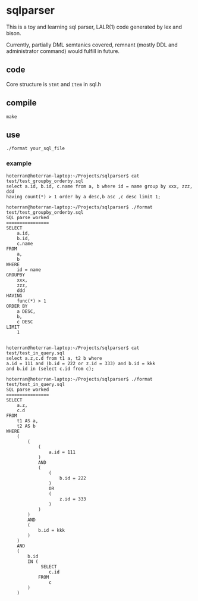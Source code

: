 sqlparser
=========

This is a toy and learning sql parser, LALR(1) code generated by lex and bison. 

Currently, partially DML semtanics covered, remnant (mostly DDL and administrator command) would fulfill in future.


## code

Core structure is `Stmt` and `Item` in sql.h

## compile

	make

## use
	./format your_sql_file

### example

	hoterran@hoterran-laptop:~/Projects/sqlparser$ cat test/test_groupby_orderby.sql 
	select a.id, b.id, c.name from a, b where id = name group by xxx, zzz, ddd 
	having count(*) > 1 order by a desc,b asc ,c desc limit 1;

	hoterran@hoterran-laptop:~/Projects/sqlparser$ ./format test/test_groupby_orderby.sql 
	SQL parse worked
	================
	SELECT
		a.id,
		b.id,
		c.name
	FROM
		a,
		b
	WHERE
		id = name    
	GROUPBY
		xxx,
		zzz,
		ddd
	HAVING 
		func(*) > 1
	ORDER BY
		a DESC,
		b,
		c DESC
	LIMIT
		1


	hoterran@hoterran-laptop:~/Projects/sqlparser$ cat test/test_in_query.sql 
	select a.z,c.d from t1 a, t2 b where 
	a.id = 111 and (b.id = 222 or z.id = 333) and b.id = kkk
	and b.id in (select c.id from c);

	hoterran@hoterran-laptop:~/Projects/sqlparser$ ./format test/test_in_query.sql 
	SQL parse worked
	================
	SELECT
		a.z,
		c.d
	FROM
		t1 AS a,
		t2 AS b
	WHERE
		(
			(
				(
					a.id = 111
				)
				AND
				(
					(
						b.id = 222
					)
					OR
					(
						z.id = 333
					)
				)
			)
			AND
			(
				b.id = kkk
			)
		)
		AND
		(
			b.id
			IN (
				 SELECT
					c.id
				FROM
					c
			)
		)
